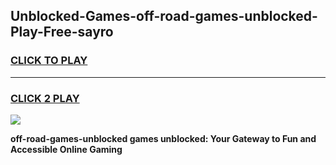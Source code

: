 
## Unblocked-Games-off-road-games-unblocked-Play-Free-sayro
<h3>
<a href="https://premium76.site?title=off-road-games-unblocked&ref=15A">CLICK TO PLAY</a></h3>
<hr>

<h3>
<a href="https://premium76.site?title=off-road-games-unblocked&ref=15A">CLICK 2 PLAY</a>
  
</h3>

<a href="https://premium76.site?title=off-road-games-unblocked&ref=15A"><img src="https://clearcache.store/games.png"></a>


**off-road-games-unblocked games unblocked: Your Gateway to Fun and Accessible Online Gaming**
